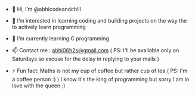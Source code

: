 - 👋 Hi, I’m @abhicodeandchill
- 👀 I’m interested in learning coding and building projects on the way the to actively learn programming
- 🌱 I’m currently learning C programming
  
- 📫 Contact me : abhi06h2s@gmail.com ( PS: I'll be available only on Saturdays so excuse for the delay in replying to your mails )
- ⚡ Fun fact: Maths is not my cup of coffee but rather cup of tea ( PS: I'm a coffee person :) ) I know it's the king of programming but sorry I am in love with the queen :)
<!---
abhicodeandchill/abhicodeandchill is a ✨ special ✨ repository because its `README.md` (this file) appears on your GitHub profile.
You can click the Preview link to take a look at your changes.
--->
